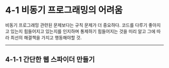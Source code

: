 # 4-1 비동기 프로그래밍의 어려움

비동기 프로그래밍 관련된 문제보다는 규칙 문제가 더 중요하다.
코드를 다루기 좋아지고 있는지 힘들어지고 있는지를 인지하며
통제하기 힘들어지는 것을 미리 알고 그에 따라 최선의 해결책을 가지고 행동해야할 것.

---

## 4-1-1 간단한 웹 스파이더 만들기
